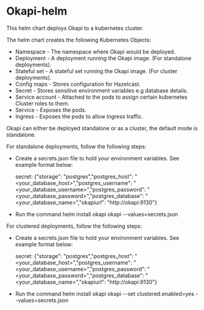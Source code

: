 # Okapi-helm

  

This helm chart deploys Okapi to a kubernetes cluster.

  

The helm chart creates the following Kubernetes Objects:

  

* Namespace - The namespace where Okapi would be deployed.
* Deployment - A deployment running the Okapi image. (For standalone deployments).
* Stateful set - A stateful set running the Okapi image. (For cluster deployments).
* Config maps - Stores configuration for Hazelcast.
* Secret - Stores sensitive environment variables e.g database details.
* Service account - Attached to the pods to assign certain kubernetes Cluster roles to them.
* Service - Exposes the pods.
* Ingress - Exposes the pods to allow Ingress traffic.

  

Okapi can either be deployed standalone or as a cluster, the default mode is standalone.

  

For standalone deployments, follow the following steps:

* Create a secrets.json file to hold your environment variables. See example format below:

  secret: {"storage": "postgres","postgres_host": "<your_database_host>","postgres_username": "<your_database_username>","postgres_password": "<your_database_password>","postgres_database": "<your_database_name>","okapiurl": "http://okapi:9130"}

* Run the command helm install okapi okapi --values=secrets.json

  

For clustered deployments, follow the following steps:

* Create a secrets.json file to hold your environment variables. See example format below:

  secret: {"storage": "postgres","postgres_host": "<your_database_host>","postgres_username": "<your_database_username>","postgres_password": "<your_database_password>","postgres_database": "<your_database_name>","okapiurl": "http://okapi:9130"}

* Run the command helm install okapi okapi --set clustered.enabled=yes --values=secrets.json